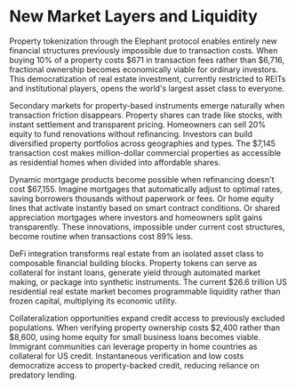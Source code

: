 # New Market Layers and Liquidity

Property tokenization through the Elephant protocol enables entirely new
financial structures previously impossible due to transaction costs.
When buying 10% of a property costs \$671 in transaction fees rather
than \$6,716, fractional ownership becomes economically viable for
ordinary investors. This democratization of real estate investment,
currently restricted to REITs and institutional players, opens the
world's largest asset class to everyone.

Secondary markets for property-based instruments emerge naturally when
transaction friction disappears. Property shares can trade like stocks,
with instant settlement and transparent pricing. Homeowners can sell 20%
equity to fund renovations without refinancing. Investors can build
diversified property portfolios across geographies and types. The
\$7,145 transaction cost makes million-dollar commercial properties as
accessible as residential homes when divided into affordable shares.

Dynamic mortgage products become possible when refinancing doesn't cost
\$67,155. Imagine mortgages that automatically adjust to optimal rates,
saving borrowers thousands without paperwork or fees. Or home equity
lines that activate instantly based on smart contract conditions. Or
shared appreciation mortgages where investors and homeowners split gains
transparently. These innovations, impossible under current cost
structures, become routine when transactions cost 89% less.

DeFi integration transforms real estate from an isolated asset class to
composable financial building blocks. Property tokens can serve as
collateral for instant loans, generate yield through automated market
making, or package into synthetic instruments. The current \$26.6
trillion US residential real estate market becomes programmable
liquidity rather than frozen capital, multiplying its economic utility.

Collateralization opportunities expand credit access to previously
excluded populations. When verifying property ownership costs \$2,400
rather than \$8,600, using home equity for small business loans becomes
viable. Immigrant communities can leverage property in home countries as
collateral for US credit. Instantaneous verification and low costs
democratize access to property-backed credit, reducing reliance on
predatory lending.
